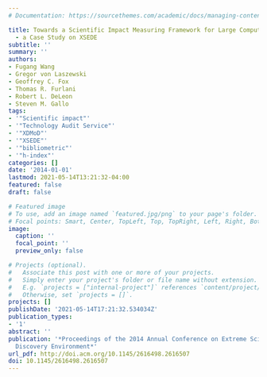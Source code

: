 ```yaml
---
# Documentation: https://sourcethemes.com/academic/docs/managing-content/

title: Towards a Scientific Impact Measuring Framework for Large Computing Facilities
  - a Case Study on XSEDE
subtitle: ''
summary: ''
authors:
- Fugang Wang
- Gregor von Laszewski
- Geoffrey C. Fox
- Thomas R. Furlani
- Robert L. DeLeon
- Steven M. Gallo
tags:
- '"Scientific impact"'
- '"Technology Audit Service"'
- '"XDMoD"'
- '"XSEDE"'
- '"bibliometric"'
- '"h-index"'
categories: []
date: '2014-01-01'
lastmod: 2021-05-14T13:21:32-04:00
featured: false
draft: false

# Featured image
# To use, add an image named `featured.jpg/png` to your page's folder.
# Focal points: Smart, Center, TopLeft, Top, TopRight, Left, Right, BottomLeft, Bottom, BottomRight.
image:
  caption: ''
  focal_point: ''
  preview_only: false

# Projects (optional).
#   Associate this post with one or more of your projects.
#   Simply enter your project's folder or file name without extension.
#   E.g. `projects = ["internal-project"]` references `content/project/deep-learning/index.md`.
#   Otherwise, set `projects = []`.
projects: []
publishDate: '2021-05-14T17:21:32.534034Z'
publication_types:
- '1'
abstract: ''
publication: '*Proceedings of the 2014 Annual Conference on Extreme Science and Engineering
  Discovery Environment*'
url_pdf: http://doi.acm.org/10.1145/2616498.2616507
doi: 10.1145/2616498.2616507
---
```

